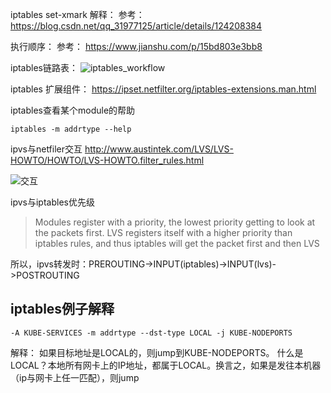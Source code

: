iptables set-xmark 解释：
参考： https://blog.csdn.net/qq_31977125/article/details/124208384


执行顺序：
参考： https://www.jianshu.com/p/15bd803e3bb8


iptables链路表：
![iptables_workflow](https://user-images.githubusercontent.com/310284/179182094-5eb25e50-c7fc-4aab-8790-067be53a37f9.png)



iptables 扩展组件：
https://ipset.netfilter.org/iptables-extensions.man.html


iptables查看某个module的帮助
```
iptables -m addrtype --help
```

ipvs与netfiler交互
http://www.austintek.com/LVS/LVS-HOWTO/HOWTO/LVS-HOWTO.filter_rules.html

![交互](http://www.austintek.com/LVS/LVS-HOWTO/HOWTO/images/nf-lvs.png)

ipvs与iptables优先级
> Modules register with a priority, the lowest priority getting to look at the packets first. LVS registers itself with a higher priority than iptables rules, and thus iptables will get the packet first and then LVS

所以，ipvs转发时：PREROUTING->INPUT(iptables)->INPUT(lvs)->POSTROUTING


## iptables例子解释
```
-A KUBE-SERVICES -m addrtype --dst-type LOCAL -j KUBE-NODEPORTS
```
解释：
如果目标地址是LOCAL的，则jump到KUBE-NODEPORTS。
什么是LOCAL？本地所有网卡上的IP地址，都属于LOCAL。换言之，如果是发往本机器（ip与网卡上任一匹配），则jump
